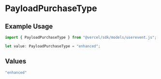 # PayloadPurchaseType

## Example Usage

```typescript
import { PayloadPurchaseType } from "@vercel/sdk/models/userevent.js";

let value: PayloadPurchaseType = "enhanced";
```

## Values

```typescript
"enhanced"
```